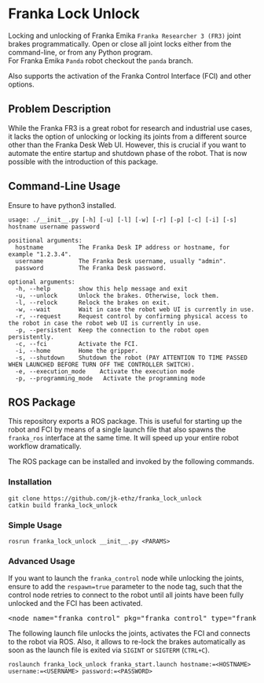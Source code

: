 # Franka Lock Unlock


Locking and unlocking of Franka Emika `Franka Researcher 3 (FR3)` joint brakes programmatically. Open or close all joint locks either from the command-line, or from any Python program.   
For Franka Emika `Panda` robot checkout the `panda` branch.

Also supports the activation of the Franka Control Interface (FCI) and other options.

## Problem Description

While the Franka FR3 is a great robot for research and industrial use cases, it lacks the option of unlocking or locking its joints from a different source other than the Franka Desk Web UI. However, this is crucial if you want to automate the entire startup and shutdown phase of the robot. That is now possible with the introduction of this package.

## Command-Line Usage
Ensure to have python3 installed.

```
usage: ./__init__.py [-h] [-u] [-l] [-w] [-r] [-p] [-c] [-i] [-s] hostname username password

positional arguments:
  hostname          The Franka Desk IP address or hostname, for example "1.2.3.4".
  username          The Franka Desk username, usually "admin".
  password          The Franka Desk password.

optional arguments:
  -h, --help        show this help message and exit
  -u, --unlock      Unlock the brakes. Otherwise, lock them.
  -l, --relock      Relock the brakes on exit.
  -w, --wait        Wait in case the robot web UI is currently in use.
  -r, --request     Request control by confirming physical access to the robot in case the robot web UI is currently in use.
  -p, --persistent  Keep the connection to the robot open persistently.
  -c, --fci         Activate the FCI.
  -i, --home        Home the gripper.
  -s, --shutdown    Shutdown the robot (PAY ATTENTION TO TIME PASSED WHEN LAUNCHED BEFORE TURN OFF THE CONTROLLER SWITCH).
  -e, --execution_mode    Activate the execution mode
  -p, --programming_mode   Activate the programming mode
```

## ROS Package

This repository exports a ROS package. This is useful for starting up the robot and FCI by means of a single launch file that also spawns the `franka_ros` interface at the same time. It will speed up your entire robot workflow dramatically.

The ROS package can be installed and invoked by the following commands.

### Installation

```
git clone https://github.com/jk-ethz/franka_lock_unlock
catkin build franka_lock_unlock
```

### Simple Usage

```
rosrun franka_lock_unlock __init__.py <PARAMS>
```

### Advanced Usage

If you want to launch the `franka_control` node while unlocking the joints, ensure to add the `respawn=true` parameter to the node tag, such that the control node retries to connect to the robot until all joints have been fully unlocked and the FCI has been activated.

<pre>
&lt;node name="franka_control" pkg="franka_control" type="franka_control_node" output="screen" <b>respawn="true"</b> /&gt;
</pre>

The following launch file unlocks the joints, activates the FCI and connects to the robot via ROS. Also, it allows to re-lock the brakes automatically as soon as the launch file is exited via `SIGINT` or `SIGTERM` (`CTRL+C`).

```
roslaunch franka_lock_unlock franka_start.launch hostname:=<HOSTNAME> username:=<USERNAME> password:=<PASSWORD>
```
